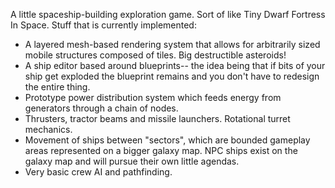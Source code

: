A little spaceship-building exploration game. Sort of like Tiny Dwarf Fortress In Space. Stuff that is currently implemented:

- A layered mesh-based rendering system that allows for arbitrarily sized mobile structures composed of tiles. Big destructible asteroids!
- A ship editor based around blueprints-- the idea being that if bits of your ship get exploded the blueprint remains and you don't have to redesign the entire thing.
- Prototype power distribution system which feeds energy from generators through a chain of nodes.
- Thrusters, tractor beams and missile launchers. Rotational turret mechanics.
- Movement of ships between "sectors", which are bounded gameplay areas represented on a bigger galaxy map. NPC ships exist on the galaxy map and will pursue their own little agendas.
- Very basic crew AI and pathfinding.



